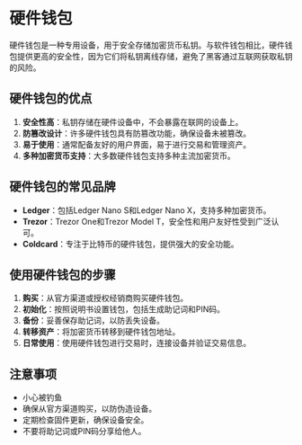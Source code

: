 # 硬件钱包

硬件钱包是一种专用设备，用于安全存储加密货币私钥。与软件钱包相比，硬件钱包提供更高的安全性，因为它们将私钥离线存储，避免了黑客通过互联网获取私钥的风险。

## 硬件钱包的优点

1. **安全性高**：私钥存储在硬件设备中，不会暴露在联网的设备上。
2. **防篡改设计**：许多硬件钱包具有防篡改功能，确保设备未被篡改。
3. **易于使用**：通常配备友好的用户界面，易于进行交易和管理资产。
4. **多种加密货币支持**：大多数硬件钱包支持多种主流加密货币。

## 硬件钱包的常见品牌

- **Ledger**：包括Ledger Nano S和Ledger Nano X，支持多种加密货币。
- **Trezor**：Trezor One和Trezor Model T，安全性和用户友好性受到广泛认可。
- **Coldcard**：专注于比特币的硬件钱包，提供强大的安全功能。

## 使用硬件钱包的步骤

1. **购买**：从官方渠道或授权经销商购买硬件钱包。
2. **初始化**：按照说明书设置钱包，包括生成助记词和PIN码。
3. **备份**：妥善保存助记词，以防丢失设备。
4. **转移资产**：将加密货币转移到硬件钱包地址。
5. **日常使用**：使用硬件钱包进行交易时，连接设备并验证交易信息。

## 注意事项

- 小心被钓鱼
- 确保从官方渠道购买，以防伪造设备。
- 定期检查固件更新，确保设备安全。
- 不要将助记词或PIN码分享给他人。